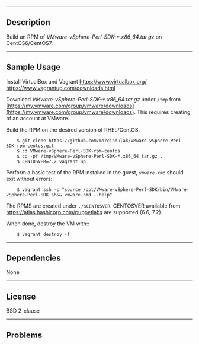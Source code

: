 -----------
Description
-----------

Build an RPM of *VMware-vSphere-Perl-SDK-\*.x86_64.tar.gz* on CentOS6/CentOS7.


------------
Sample Usage
------------

Install VirtualBox and Vagrant https://www.virtualbox.org/ https://www.vagrantup.com/downloads.html

Download *VMware-vSphere-Perl-SDK-\*.x86_64.tar.gz* under `/tmp` from
[https://my.vmware.com/group/vmware/downloads](https://my.vmware.com/group/vmware/downloads).
This requires creating of an account at VMware.

Build the RPM on the desired version of RHEL/CentOS:

        $ git clone https://github.com/marcindulak/VMware-vSphere-Perl-SDK-rpm-centos.git
        $ cd VMware-vSphere-Perl-SDK-rpm-centos
        $ cp -pf /tmp/VMware-vSphere-Perl-SDK-*.x86_64.tar.gz .
        $ CENTOSVER=7.2 vagrant up

Perform a basic test of the RPM installed in the guest, `vmware-cmd` should exit without errors:

        $ vagrant ssh -c "source /opt/VMware-vSphere-Perl-SDK/bin/VMware-vSphere-Perl-SDK.sh&& vmware-cmd --help"

The RPMS are created under `./$CENTOSVER`.
CENTOSVER available from https://atlas.hashicorp.com/puppetlabs are supported (6.6, 7.2).

When done, destroy the VM with::

        $ vagrant destroy -f


------------
Dependencies
------------

None


-------
License
-------

BSD 2-clause


--------
Problems
--------
